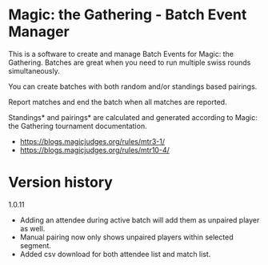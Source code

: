 # Magic: the Gathering - Batch Event Manager

This is a software to create and manage Batch Events for Magic: the Gathering.
Batches are great when you need to run multiple swiss rounds simultaneously.

You can create batches with both random and/or standings based pairings.

Report matches and end the batch when all matches are reported.

Standings* and pairings* are calculated and generated according to 
Magic: the Gathering tournament documentation.


* https://blogs.magicjudges.org/rules/mtr3-1/
* https://blogs.magicjudges.org/rules/mtr10-4/



# Version history

1.0.11
- Adding an attendee during active batch will add them as unpaired player as well.
- Manual pairing now only shows unpaired players within selected segment.
- Added csv download for both attendee list and match list.
